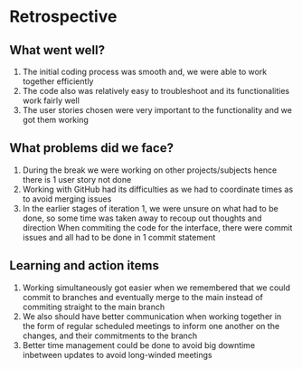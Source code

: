 # Retrospective

## What went well?

1. The initial coding process was smooth and, we were able to work together efficiently
2. The code also was relatively easy to troubleshoot and its functionalities work fairly well
3. The user stories chosen were very important to the functionality and we got them working

## What problems did we face?

1. During the break we were working on other projects/subjects hence there is 1 user story not done
2. Working with GitHub had its difficulties as we had to coordinate times as to avoid merging issues
3. In the earlier stages of iteration 1, we were unsure on what had to be done, so some time was taken away to recoup out thoughts and direction
When commiting the code for the interface, there were commit issues and all had to be done in 1 commit statement

## Learning and action items

1. Working simultaneously got easier when we remembered that we could commit to branches and eventually merge to the main instead of commiting straight to the main branch
2. We also should have better communication when working together in the form of regular scheduled meetings to inform one another on the changes, and their commitments to the branch
3. Better time management could be done to avoid big downtime inbetween updates to avoid long-winded meetings
